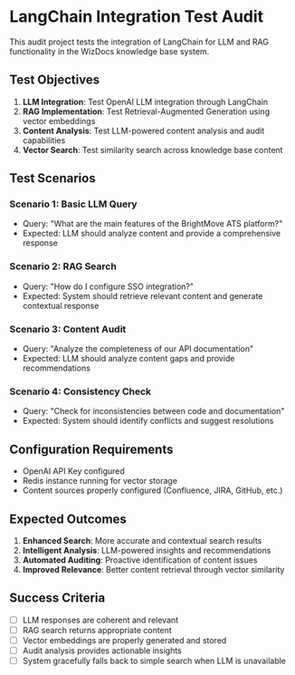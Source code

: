 # LangChain Integration Test Audit

This audit project tests the integration of LangChain for LLM and RAG functionality in the WizDocs knowledge base system.

## Test Objectives

1. **LLM Integration**: Test OpenAI LLM integration through LangChain
2. **RAG Implementation**: Test Retrieval-Augmented Generation using vector embeddings
3. **Content Analysis**: Test LLM-powered content analysis and audit capabilities
4. **Vector Search**: Test similarity search across knowledge base content

## Test Scenarios

### Scenario 1: Basic LLM Query
- Query: "What are the main features of the BrightMove ATS platform?"
- Expected: LLM should analyze content and provide a comprehensive response

### Scenario 2: RAG Search
- Query: "How do I configure SSO integration?"
- Expected: System should retrieve relevant content and generate contextual response

### Scenario 3: Content Audit
- Query: "Analyze the completeness of our API documentation"
- Expected: LLM should analyze content gaps and provide recommendations

### Scenario 4: Consistency Check
- Query: "Check for inconsistencies between code and documentation"
- Expected: System should identify conflicts and suggest resolutions

## Configuration Requirements

- OpenAI API Key configured
- Redis instance running for vector storage
- Content sources properly configured (Confluence, JIRA, GitHub, etc.)

## Expected Outcomes

1. **Enhanced Search**: More accurate and contextual search results
2. **Intelligent Analysis**: LLM-powered insights and recommendations
3. **Automated Auditing**: Proactive identification of content issues
4. **Improved Relevance**: Better content retrieval through vector similarity

## Success Criteria

- [ ] LLM responses are coherent and relevant
- [ ] RAG search returns appropriate content
- [ ] Vector embeddings are properly generated and stored
- [ ] Audit analysis provides actionable insights
- [ ] System gracefully falls back to simple search when LLM is unavailable
